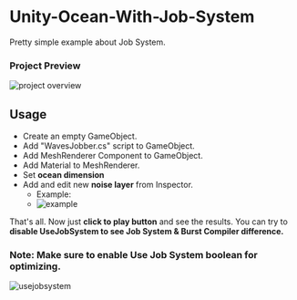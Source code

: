 # Unity-Ocean-With-Job-System
Pretty simple example about Job System.
### Project Preview
![project overview](https://user-images.githubusercontent.com/26025564/220774109-7eed59cb-ccc8-489c-88f0-3462176b88ad.gif)


## Usage
- Create an empty GameObject.
- Add "WavesJobber.cs" script to GameObject.
- Add MeshRenderer Component to GameObject.
- Add Material to MeshRenderer.
- Set **ocean dimension**
- Add and edit new **noise layer** from Inspector. 
  - Example: 
  - ![example](https://user-images.githubusercontent.com/26025564/220772523-0bc32f3c-19f8-4ae9-bba7-ab8365d634c9.png)

That's all.
Now just **click to play button** and see the results. You can try to **disable UseJobSystem to see Job System & Burst Compiler difference.**




### Note: Make sure to enable **Use Job System** boolean for optimizing.

![usejobsystem](https://user-images.githubusercontent.com/26025564/220772755-8a163ccc-5356-4ec4-893a-36ffe8de7e8a.png)
